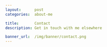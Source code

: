 ```yaml
---
layout:      post
categories:  about-me

title:       Contact
description: Get in touch with me elsewhere

banner_url:  /img/banner/contact.png
---
```

